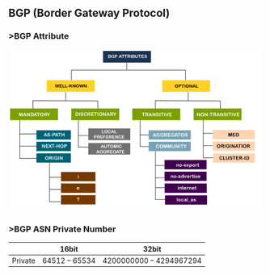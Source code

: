## BGP (Border Gateway Protocol)

### >BGP Attribute

![Alt text](https://github.com/aan-agustiono/notes/blob/main/Networking/Routing/BGP/border-gateway-protocol6.png)

### >BGP ASN Private Number

|  | 16bit | 32bit |
|---|---|---|
|Private|64512 – 65534|4200000000 – 4294967294|
